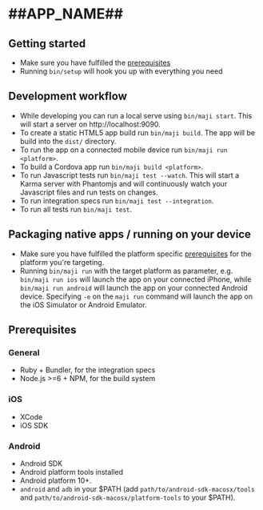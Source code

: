 # ##APP_NAME##


## Getting started

* Make sure you have fulfilled the [prerequisites](#prerequisites)
* Running `bin/setup` will hook you up with everything you need

## Development workflow

* While developing you can run a local serve using `bin/maji start`. This will start a server on http://localhost:9090.
* To create a static HTML5 app build run `bin/maji build`. The app will be build into the `dist/` directory.
* To run the app on a connected mobile device run `bin/maji run <platform>`.
* To build a Cordova app run `bin/maji build <platform>`.
* To run Javascript tests run `bin/maji test --watch`. This will start a Karma server with Phantomjs and will continuously watch your Javascript files and run tests on changes.
* To run integration specs run `bin/maji test --integration`.
* To run all tests run `bin/maji test`.


## Packaging native apps / running on your device

* Make sure you have fulfilled the platform specific [prerequisites](#prerequisites) for the platform you're targeting.
* Running `bin/maji run` with the target platform as parameter, e.g. `bin/maji run ios` will launch the app on your connected iPhone, while `bin/maji run android` will launch the app on your connected Android device. Specifying `-e` on the `maji run` command will launch the app on the iOS Simulator or Android Emulator.


## Prerequisites

### General

* Ruby + Bundler, for the integration specs
* Node.js >=6 + NPM, for the build system

### iOS

* XCode
* iOS SDK

### Android

* Android SDK
* Android platform tools installed
* Android platform 10+.
* `android` and `adb` in your $PATH (add `path/to/android-sdk-macosx/tools` and `path/to/android-sdk-macosx/platform-tools` to your $PATH).
